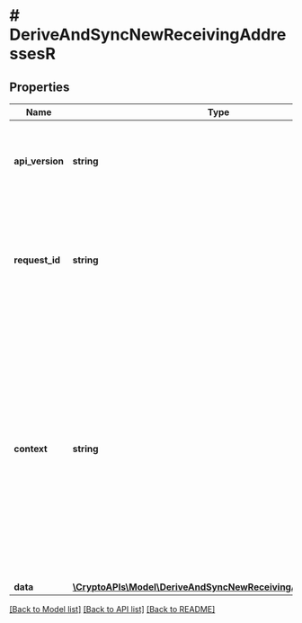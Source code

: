 # # DeriveAndSyncNewReceivingAddressesR

## Properties

Name | Type | Description | Notes
------------ | ------------- | ------------- | -------------
**api_version** | **string** | Specifies the version of the API that incorporates this endpoint. |
**request_id** | **string** | Defines the ID of the request. The &#x60;requestId&#x60; is generated by Crypto APIs and it&#39;s unique for every request. |
**context** | **string** | In batch situations the user can use the context to correlate responses with requests. This property is present regardless of whether the response was successful or returned as an error. &#x60;context&#x60; is specified by the user. | [optional]
**data** | [**\CryptoAPIs\Model\DeriveAndSyncNewReceivingAddressesRData**](DeriveAndSyncNewReceivingAddressesRData.md) |  |

[[Back to Model list]](../../README.md#models) [[Back to API list]](../../README.md#endpoints) [[Back to README]](../../README.md)
